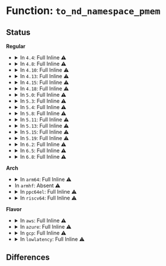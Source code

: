 # Function: <code>to_nd_namespace_pmem</code>

## Status
<b>Regular</b>
<ul>
<li>
<details>
<summary>In <code>4.4</code>: Full Inline ⚠️</summary>

**Collision:** Unique Static

**Inline:** Full

**Transformation:** False

**Instances:**

```
In drivers/nvdimm/namespace_devs.c (ffffffff8159b9bb)
Location: include/linux/nd.h:98
Inline: True
```
</details>
</li>
<li>
<details>
<summary>In <code>4.8</code>: Full Inline ⚠️</summary>

**Collision:** Unique Static

**Inline:** Full

**Transformation:** False

**Instances:**

```
In drivers/nvdimm/namespace_devs.c (ffffffff815f10c5)
Location: include/linux/nd.h:113
Inline: True
Inline callers:
  - drivers/nvdimm/namespace_devs.c:namespace_pmem_release
```
</details>
</li>
<li>
<details>
<summary>In <code>4.10</code>: Full Inline ⚠️</summary>

**Collision:** Unique Static

**Inline:** Full

**Transformation:** False

**Instances:**

```
In drivers/nvdimm/namespace_devs.c (ffffffff816202ef)
Location: include/linux/nd.h:115
Inline: True
Inline callers:
  - drivers/nvdimm/namespace_devs.c:size_store
  - drivers/nvdimm/namespace_devs.c:namespace_pmem_release
```
</details>
</li>
<li>
<details>
<summary>In <code>4.13</code>: Full Inline ⚠️</summary>

**Collision:** Unique Static

**Inline:** Full

**Transformation:** False

**Instances:**

```
In drivers/nvdimm/namespace_devs.c (ffffffff81634de6)
Location: include/linux/nd.h:128
Inline: True
Inline callers:
  - drivers/nvdimm/namespace_devs.c:size_store
  - drivers/nvdimm/namespace_devs.c:nd_namespace_label_update
  - drivers/nvdimm/namespace_devs.c:namespace_pmem_release
```
</details>
</li>
<li>
<details>
<summary>In <code>4.15</code>: Full Inline ⚠️</summary>

**Collision:** Unique Static

**Inline:** Full

**Transformation:** False

**Instances:**

```
In drivers/nvdimm/namespace_devs.c (ffffffff8169d768)
Location: include/linux/nd.h:128
Inline: True
Inline callers:
  - drivers/nvdimm/namespace_devs.c:size_store
  - drivers/nvdimm/namespace_devs.c:nd_namespace_label_update
  - drivers/nvdimm/namespace_devs.c:namespace_pmem_release
```
</details>
</li>
<li>
<details>
<summary>In <code>4.18</code>: Full Inline ⚠️</summary>

**Collision:** Unique Static

**Inline:** Full

**Transformation:** False

**Instances:**

```
In drivers/nvdimm/namespace_devs.c (ffffffff816dbe06)
Location: include/linux/nd.h:128
Inline: True
Inline callers:
  - drivers/nvdimm/namespace_devs.c:nd_region_register_namespaces
  - drivers/nvdimm/namespace_devs.c:scan_labels
  - drivers/nvdimm/namespace_devs.c:cmp_dpa
  - drivers/nvdimm/namespace_devs.c:cmp_dpa
  - drivers/nvdimm/namespace_devs.c:nvdimm_namespace_common_probe
  - drivers/nvdimm/namespace_devs.c:dpa_extents_show
  - drivers/nvdimm/namespace_devs.c:sector_size_store
  - drivers/nvdimm/namespace_devs.c:uuid_store
  - drivers/nvdimm/namespace_devs.c:size_store
  - drivers/nvdimm/namespace_devs.c:size_store
  - drivers/nvdimm/namespace_devs.c:size_store
  - drivers/nvdimm/namespace_devs.c:alt_name_show
  - drivers/nvdimm/namespace_devs.c:alt_name_store
  - drivers/nvdimm/namespace_devs.c:nd_namespace_label_update
  - drivers/nvdimm/namespace_devs.c:nvdimm_namespace_disk_name
  - drivers/nvdimm/namespace_devs.c:pmem_sector_size
  - drivers/nvdimm/namespace_devs.c:is_uuid_busy
  - drivers/nvdimm/namespace_devs.c:namespace_pmem_release
```
</details>
</li>
<li>
<details>
<summary>In <code>5.0</code>: Full Inline ⚠️</summary>

**Collision:** Unique Static

**Inline:** Full

**Transformation:** False

**Instances:**

```
In drivers/nvdimm/namespace_devs.c (ffffffff816fddab)
Location: include/linux/nd.h:128
Inline: True
Inline callers:
  - drivers/nvdimm/namespace_devs.c:nd_region_register_namespaces
  - drivers/nvdimm/namespace_devs.c:scan_labels
  - drivers/nvdimm/namespace_devs.c:cmp_dpa
  - drivers/nvdimm/namespace_devs.c:cmp_dpa
  - drivers/nvdimm/namespace_devs.c:nvdimm_namespace_common_probe
  - drivers/nvdimm/namespace_devs.c:dpa_extents_show
  - drivers/nvdimm/namespace_devs.c:sector_size_store
  - drivers/nvdimm/namespace_devs.c:uuid_store
  - drivers/nvdimm/namespace_devs.c:size_store
  - drivers/nvdimm/namespace_devs.c:size_store
  - drivers/nvdimm/namespace_devs.c:size_store
  - drivers/nvdimm/namespace_devs.c:alt_name_show
  - drivers/nvdimm/namespace_devs.c:alt_name_store
  - drivers/nvdimm/namespace_devs.c:nd_namespace_label_update
  - drivers/nvdimm/namespace_devs.c:nvdimm_namespace_disk_name
  - drivers/nvdimm/namespace_devs.c:pmem_sector_size
  - drivers/nvdimm/namespace_devs.c:is_uuid_busy
  - drivers/nvdimm/namespace_devs.c:namespace_pmem_release
```
</details>
</li>
<li>
<details>
<summary>In <code>5.3</code>: Full Inline ⚠️</summary>

**Collision:** Unique Static

**Inline:** Full

**Transformation:** False

**Instances:**

```
In drivers/nvdimm/namespace_devs.c (ffffffff817379bc)
Location: include/linux/nd.h:120
Inline: True
Inline callers:
  - drivers/nvdimm/namespace_devs.c:nd_region_register_namespaces
  - drivers/nvdimm/namespace_devs.c:scan_labels
  - drivers/nvdimm/namespace_devs.c:cmp_dpa
  - drivers/nvdimm/namespace_devs.c:cmp_dpa
  - drivers/nvdimm/namespace_devs.c:nvdimm_namespace_common_probe
  - drivers/nvdimm/namespace_devs.c:dpa_extents_show
  - drivers/nvdimm/namespace_devs.c:sector_size_store
  - drivers/nvdimm/namespace_devs.c:uuid_store
  - drivers/nvdimm/namespace_devs.c:size_store
  - drivers/nvdimm/namespace_devs.c:__size_store
  - drivers/nvdimm/namespace_devs.c:__size_store
  - drivers/nvdimm/namespace_devs.c:alt_name_show
  - drivers/nvdimm/namespace_devs.c:alt_name_store
  - drivers/nvdimm/namespace_devs.c:nd_namespace_label_update
  - drivers/nvdimm/namespace_devs.c:nvdimm_namespace_disk_name
  - drivers/nvdimm/namespace_devs.c:pmem_sector_size
  - drivers/nvdimm/namespace_devs.c:is_uuid_busy
  - drivers/nvdimm/namespace_devs.c:namespace_pmem_release
```
</details>
</li>
<li>
<details>
<summary>In <code>5.4</code>: Full Inline ⚠️</summary>

**Collision:** Unique Static

**Inline:** Full

**Transformation:** False

**Instances:**

```
In drivers/nvdimm/namespace_devs.c (ffffffff8175b791)
Location: include/linux/nd.h:120
Inline: True
Inline callers:
  - drivers/nvdimm/namespace_devs.c:nd_region_register_namespaces
  - drivers/nvdimm/namespace_devs.c:scan_labels
  - drivers/nvdimm/namespace_devs.c:cmp_dpa
  - drivers/nvdimm/namespace_devs.c:cmp_dpa
  - drivers/nvdimm/namespace_devs.c:nvdimm_namespace_common_probe
  - drivers/nvdimm/namespace_devs.c:dpa_extents_show
  - drivers/nvdimm/namespace_devs.c:sector_size_store
  - drivers/nvdimm/namespace_devs.c:uuid_store
  - drivers/nvdimm/namespace_devs.c:size_store
  - drivers/nvdimm/namespace_devs.c:__size_store
  - drivers/nvdimm/namespace_devs.c:__size_store
  - drivers/nvdimm/namespace_devs.c:alt_name_show
  - drivers/nvdimm/namespace_devs.c:alt_name_store
  - drivers/nvdimm/namespace_devs.c:nd_namespace_label_update
  - drivers/nvdimm/namespace_devs.c:nvdimm_namespace_disk_name
  - drivers/nvdimm/namespace_devs.c:pmem_sector_size
  - drivers/nvdimm/namespace_devs.c:is_uuid_busy
  - drivers/nvdimm/namespace_devs.c:namespace_pmem_release
```
</details>
</li>
<li>
<details>
<summary>In <code>5.8</code>: Full Inline ⚠️</summary>

**Collision:** Unique Static

**Inline:** Full

**Transformation:** False

**Instances:**

```
In drivers/nvdimm/namespace_devs.c (ffffffff8181afb0)
Location: include/linux/nd.h:120
Inline: True
Inline callers:
  - drivers/nvdimm/namespace_devs.c:nd_region_register_namespaces
  - drivers/nvdimm/namespace_devs.c:cmp_dpa
  - drivers/nvdimm/namespace_devs.c:cmp_dpa
  - drivers/nvdimm/namespace_devs.c:add_namespace_resource
  - drivers/nvdimm/namespace_devs.c:nvdimm_namespace_common_probe
  - drivers/nvdimm/namespace_devs.c:dpa_extents_show
  - drivers/nvdimm/namespace_devs.c:sector_size_store
  - drivers/nvdimm/namespace_devs.c:sector_size_show
  - drivers/nvdimm/namespace_devs.c:uuid_store
  - drivers/nvdimm/namespace_devs.c:size_store
  - drivers/nvdimm/namespace_devs.c:__size_store
  - drivers/nvdimm/namespace_devs.c:__size_store
  - drivers/nvdimm/namespace_devs.c:alt_name_show
  - drivers/nvdimm/namespace_devs.c:alt_name_store
  - drivers/nvdimm/namespace_devs.c:nd_namespace_label_update
  - drivers/nvdimm/namespace_devs.c:nvdimm_namespace_disk_name
  - drivers/nvdimm/namespace_devs.c:pmem_sector_size
  - drivers/nvdimm/namespace_devs.c:is_uuid_busy
  - drivers/nvdimm/namespace_devs.c:namespace_pmem_release
```
</details>
</li>
<li>
<details>
<summary>In <code>5.11</code>: Full Inline ⚠️</summary>

**Collision:** Unique Static

**Inline:** Full

**Transformation:** False

**Instances:**

```
In drivers/nvdimm/namespace_devs.c (ffffffff8182a0d0)
Location: include/linux/nd.h:120
Inline: True
Inline callers:
  - drivers/nvdimm/namespace_devs.c:nd_region_register_namespaces
  - drivers/nvdimm/namespace_devs.c:cmp_dpa
  - drivers/nvdimm/namespace_devs.c:cmp_dpa
  - drivers/nvdimm/namespace_devs.c:add_namespace_resource
  - drivers/nvdimm/namespace_devs.c:nvdimm_namespace_common_probe
  - drivers/nvdimm/namespace_devs.c:dpa_extents_show
  - drivers/nvdimm/namespace_devs.c:sector_size_store
  - drivers/nvdimm/namespace_devs.c:sector_size_show
  - drivers/nvdimm/namespace_devs.c:uuid_store
  - drivers/nvdimm/namespace_devs.c:size_store
  - drivers/nvdimm/namespace_devs.c:__size_store
  - drivers/nvdimm/namespace_devs.c:__size_store
  - drivers/nvdimm/namespace_devs.c:alt_name_show
  - drivers/nvdimm/namespace_devs.c:alt_name_store
  - drivers/nvdimm/namespace_devs.c:nd_namespace_label_update
  - drivers/nvdimm/namespace_devs.c:nvdimm_namespace_disk_name
  - drivers/nvdimm/namespace_devs.c:pmem_sector_size
  - drivers/nvdimm/namespace_devs.c:is_uuid_busy
  - drivers/nvdimm/namespace_devs.c:namespace_pmem_release
```
</details>
</li>
<li>
<details>
<summary>In <code>5.13</code>: Full Inline ⚠️</summary>

**Collision:** Unique Static

**Inline:** Full

**Transformation:** False

**Instances:**

```
In drivers/nvdimm/namespace_devs.c (ffffffff8180d3af)
Location: include/linux/nd.h:121
Inline: True
Inline callers:
  - drivers/nvdimm/namespace_devs.c:nd_region_register_namespaces
  - drivers/nvdimm/namespace_devs.c:cmp_dpa
  - drivers/nvdimm/namespace_devs.c:cmp_dpa
  - drivers/nvdimm/namespace_devs.c:add_namespace_resource
  - drivers/nvdimm/namespace_devs.c:nvdimm_namespace_common_probe
  - drivers/nvdimm/namespace_devs.c:dpa_extents_show
  - drivers/nvdimm/namespace_devs.c:sector_size_store
  - drivers/nvdimm/namespace_devs.c:sector_size_show
  - drivers/nvdimm/namespace_devs.c:uuid_store
  - drivers/nvdimm/namespace_devs.c:size_store
  - drivers/nvdimm/namespace_devs.c:__size_store
  - drivers/nvdimm/namespace_devs.c:__size_store
  - drivers/nvdimm/namespace_devs.c:alt_name_show
  - drivers/nvdimm/namespace_devs.c:alt_name_store
  - drivers/nvdimm/namespace_devs.c:nd_namespace_label_update
  - drivers/nvdimm/namespace_devs.c:nvdimm_namespace_disk_name
  - drivers/nvdimm/namespace_devs.c:pmem_sector_size
  - drivers/nvdimm/namespace_devs.c:is_uuid_busy
  - drivers/nvdimm/namespace_devs.c:namespace_pmem_release
```
</details>
</li>
<li>
<details>
<summary>In <code>5.15</code>: Full Inline ⚠️</summary>

**Collision:** Unique Static

**Inline:** Full

**Transformation:** False

**Instances:**

```
In drivers/nvdimm/namespace_devs.c (ffffffff8189791f)
Location: include/linux/nd.h:121
Inline: True
Inline callers:
  - drivers/nvdimm/namespace_devs.c:nd_region_register_namespaces
  - drivers/nvdimm/namespace_devs.c:cmp_dpa
  - drivers/nvdimm/namespace_devs.c:cmp_dpa
  - drivers/nvdimm/namespace_devs.c:add_namespace_resource
  - drivers/nvdimm/namespace_devs.c:nvdimm_namespace_common_probe
  - drivers/nvdimm/namespace_devs.c:dpa_extents_show
  - drivers/nvdimm/namespace_devs.c:sector_size_store
  - drivers/nvdimm/namespace_devs.c:sector_size_show
  - drivers/nvdimm/namespace_devs.c:uuid_store
  - drivers/nvdimm/namespace_devs.c:size_store
  - drivers/nvdimm/namespace_devs.c:__size_store
  - drivers/nvdimm/namespace_devs.c:__size_store
  - drivers/nvdimm/namespace_devs.c:alt_name_show
  - drivers/nvdimm/namespace_devs.c:alt_name_store
  - drivers/nvdimm/namespace_devs.c:nd_namespace_label_update
  - drivers/nvdimm/namespace_devs.c:nvdimm_namespace_disk_name
  - drivers/nvdimm/namespace_devs.c:pmem_sector_size
  - drivers/nvdimm/namespace_devs.c:is_uuid_busy
  - drivers/nvdimm/namespace_devs.c:namespace_pmem_release
```
</details>
</li>
<li>
<details>
<summary>In <code>5.19</code>: Full Inline ⚠️</summary>

**Collision:** Unique Static

**Inline:** Full

**Transformation:** False

**Instances:**

```
In drivers/nvdimm/namespace_devs.c (ffffffff819df7e1)
Location: include/linux/nd.h:152
Inline: True
Inline callers:
  - drivers/nvdimm/namespace_devs.c:__size_store
  - drivers/nvdimm/namespace_devs.c:nd_namespace_label_update
  - drivers/nvdimm/namespace_devs.c:namespace_pmem_release
```
</details>
</li>
<li>
<details>
<summary>In <code>6.2</code>: Full Inline ⚠️</summary>

**Collision:** Unique Static

**Inline:** Full

**Transformation:** False

**Instances:**

```
In drivers/nvdimm/namespace_devs.c (ffffffff81b5ad18)
Location: include/linux/nd.h:152
Inline: True
Inline callers:
  - drivers/nvdimm/namespace_devs.c:__size_store
  - drivers/nvdimm/namespace_devs.c:nd_namespace_label_update
  - drivers/nvdimm/namespace_devs.c:namespace_pmem_release
```
</details>
</li>
<li>
<details>
<summary>In <code>6.5</code>: Full Inline ⚠️</summary>

**Collision:** Unique Static

**Inline:** Full

**Transformation:** False

**Instances:**

```
In drivers/nvdimm/namespace_devs.c (ffffffff81bae57b)
Location: include/linux/nd.h:152
Inline: True
Inline callers:
  - drivers/nvdimm/namespace_devs.c:__size_store
  - drivers/nvdimm/namespace_devs.c:nd_namespace_label_update
  - drivers/nvdimm/namespace_devs.c:namespace_pmem_release
```
</details>
</li>
<li>
<details>
<summary>In <code>6.8</code>: Full Inline ⚠️</summary>

**Collision:** Unique Static

**Inline:** Full

**Transformation:** False

**Instances:**

```
In drivers/nvdimm/namespace_devs.c (ffffffff81c028eb)
Location: include/linux/nd.h:152
Inline: True
Inline callers:
  - drivers/nvdimm/namespace_devs.c:__size_store
  - drivers/nvdimm/namespace_devs.c:nd_namespace_label_update
  - drivers/nvdimm/namespace_devs.c:namespace_pmem_release
```
</details>
</li>
</ul>
<b>Arch</b>
<ul>
<li>
<details>
<summary>In <code>arm64</code>: Full Inline ⚠️</summary>

**Collision:** Unique Static

**Inline:** Full

**Transformation:** False

**Instances:**

```
In drivers/nvdimm/namespace_devs.c (ffff80001095ce10)
Location: include/linux/nd.h:120
Inline: True
Inline callers:
  - drivers/nvdimm/namespace_devs.c:nd_region_register_namespaces
  - drivers/nvdimm/namespace_devs.c:scan_labels
  - drivers/nvdimm/namespace_devs.c:cmp_dpa
  - drivers/nvdimm/namespace_devs.c:cmp_dpa
  - drivers/nvdimm/namespace_devs.c:nvdimm_namespace_common_probe
  - drivers/nvdimm/namespace_devs.c:dpa_extents_show
  - drivers/nvdimm/namespace_devs.c:sector_size_store
  - drivers/nvdimm/namespace_devs.c:uuid_store
  - drivers/nvdimm/namespace_devs.c:size_store
  - drivers/nvdimm/namespace_devs.c:__size_store
  - drivers/nvdimm/namespace_devs.c:__size_store
  - drivers/nvdimm/namespace_devs.c:alt_name_show
  - drivers/nvdimm/namespace_devs.c:alt_name_store
  - drivers/nvdimm/namespace_devs.c:nd_namespace_label_update
  - drivers/nvdimm/namespace_devs.c:nvdimm_namespace_disk_name
  - drivers/nvdimm/namespace_devs.c:pmem_sector_size
  - drivers/nvdimm/namespace_devs.c:is_uuid_busy
  - drivers/nvdimm/namespace_devs.c:namespace_pmem_release
```
</details>
</li>
<li>
In <code>armhf</code>: Absent ⚠️
</li>
<li>
<details>
<summary>In <code>ppc64el</code>: Full Inline ⚠️</summary>

**Collision:** Unique Static

**Inline:** Full

**Transformation:** False

**Instances:**

```
In drivers/nvdimm/namespace_devs.c (c000000000a0e5d0)
Location: include/linux/nd.h:120
Inline: True
Inline callers:
  - drivers/nvdimm/namespace_devs.c:nd_region_register_namespaces
  - drivers/nvdimm/namespace_devs.c:scan_labels
  - drivers/nvdimm/namespace_devs.c:cmp_dpa
  - drivers/nvdimm/namespace_devs.c:cmp_dpa
  - drivers/nvdimm/namespace_devs.c:nvdimm_namespace_common_probe
  - drivers/nvdimm/namespace_devs.c:dpa_extents_show
  - drivers/nvdimm/namespace_devs.c:sector_size_store
  - drivers/nvdimm/namespace_devs.c:uuid_store
  - drivers/nvdimm/namespace_devs.c:size_store
  - drivers/nvdimm/namespace_devs.c:__size_store
  - drivers/nvdimm/namespace_devs.c:__size_store
  - drivers/nvdimm/namespace_devs.c:alt_name_show
  - drivers/nvdimm/namespace_devs.c:alt_name_store
  - drivers/nvdimm/namespace_devs.c:nd_namespace_label_update
  - drivers/nvdimm/namespace_devs.c:nvdimm_namespace_disk_name
  - drivers/nvdimm/namespace_devs.c:pmem_sector_size
  - drivers/nvdimm/namespace_devs.c:is_uuid_busy
  - drivers/nvdimm/namespace_devs.c:namespace_pmem_release
```
</details>
</li>
<li>
<details>
<summary>In <code>riscv64</code>: Full Inline ⚠️</summary>

**Collision:** Unique Static

**Inline:** Full

**Transformation:** False

**Instances:**

```
In drivers/nvdimm/namespace_devs.c (ffffffe0005cb126)
Location: include/linux/nd.h:120
Inline: True
Inline callers:
  - drivers/nvdimm/namespace_devs.c:nd_region_register_namespaces
  - drivers/nvdimm/namespace_devs.c:scan_labels
  - drivers/nvdimm/namespace_devs.c:cmp_dpa
  - drivers/nvdimm/namespace_devs.c:cmp_dpa
  - drivers/nvdimm/namespace_devs.c:nvdimm_namespace_common_probe
  - drivers/nvdimm/namespace_devs.c:dpa_extents_show
  - drivers/nvdimm/namespace_devs.c:sector_size_store
  - drivers/nvdimm/namespace_devs.c:uuid_store
  - drivers/nvdimm/namespace_devs.c:size_store
  - drivers/nvdimm/namespace_devs.c:__size_store
  - drivers/nvdimm/namespace_devs.c:__size_store
  - drivers/nvdimm/namespace_devs.c:alt_name_show
  - drivers/nvdimm/namespace_devs.c:alt_name_store
  - drivers/nvdimm/namespace_devs.c:nd_namespace_label_update
  - drivers/nvdimm/namespace_devs.c:nvdimm_namespace_disk_name
  - drivers/nvdimm/namespace_devs.c:pmem_sector_size
  - drivers/nvdimm/namespace_devs.c:is_uuid_busy
  - drivers/nvdimm/namespace_devs.c:namespace_pmem_release
```
</details>
</li>
</ul>
<b>Flavor</b>
<ul>
<li>
<details>
<summary>In <code>aws</code>: Full Inline ⚠️</summary>

**Collision:** Unique Static

**Inline:** Full

**Transformation:** False

**Instances:**

```
In drivers/nvdimm/namespace_devs.c (ffffffff8170fe81)
Location: include/linux/nd.h:120
Inline: True
Inline callers:
  - drivers/nvdimm/namespace_devs.c:nd_region_register_namespaces
  - drivers/nvdimm/namespace_devs.c:scan_labels
  - drivers/nvdimm/namespace_devs.c:cmp_dpa
  - drivers/nvdimm/namespace_devs.c:cmp_dpa
  - drivers/nvdimm/namespace_devs.c:nvdimm_namespace_common_probe
  - drivers/nvdimm/namespace_devs.c:dpa_extents_show
  - drivers/nvdimm/namespace_devs.c:sector_size_store
  - drivers/nvdimm/namespace_devs.c:uuid_store
  - drivers/nvdimm/namespace_devs.c:size_store
  - drivers/nvdimm/namespace_devs.c:__size_store
  - drivers/nvdimm/namespace_devs.c:__size_store
  - drivers/nvdimm/namespace_devs.c:alt_name_show
  - drivers/nvdimm/namespace_devs.c:alt_name_store
  - drivers/nvdimm/namespace_devs.c:nd_namespace_label_update
  - drivers/nvdimm/namespace_devs.c:nvdimm_namespace_disk_name
  - drivers/nvdimm/namespace_devs.c:pmem_sector_size
  - drivers/nvdimm/namespace_devs.c:is_uuid_busy
  - drivers/nvdimm/namespace_devs.c:namespace_pmem_release
```
</details>
</li>
<li>
<details>
<summary>In <code>azure</code>: Full Inline ⚠️</summary>

**Collision:** Unique Static

**Inline:** Full

**Transformation:** False

**Instances:**

```
In drivers/nvdimm/namespace_devs.c (ffffffff816e3901)
Location: include/linux/nd.h:120
Inline: True
Inline callers:
  - drivers/nvdimm/namespace_devs.c:nd_region_register_namespaces
  - drivers/nvdimm/namespace_devs.c:scan_labels
  - drivers/nvdimm/namespace_devs.c:cmp_dpa
  - drivers/nvdimm/namespace_devs.c:cmp_dpa
  - drivers/nvdimm/namespace_devs.c:nvdimm_namespace_common_probe
  - drivers/nvdimm/namespace_devs.c:dpa_extents_show
  - drivers/nvdimm/namespace_devs.c:sector_size_store
  - drivers/nvdimm/namespace_devs.c:uuid_store
  - drivers/nvdimm/namespace_devs.c:size_store
  - drivers/nvdimm/namespace_devs.c:__size_store
  - drivers/nvdimm/namespace_devs.c:__size_store
  - drivers/nvdimm/namespace_devs.c:alt_name_show
  - drivers/nvdimm/namespace_devs.c:alt_name_store
  - drivers/nvdimm/namespace_devs.c:nd_namespace_label_update
  - drivers/nvdimm/namespace_devs.c:nvdimm_namespace_disk_name
  - drivers/nvdimm/namespace_devs.c:pmem_sector_size
  - drivers/nvdimm/namespace_devs.c:is_uuid_busy
  - drivers/nvdimm/namespace_devs.c:namespace_pmem_release
```
</details>
</li>
<li>
<details>
<summary>In <code>gcp</code>: Full Inline ⚠️</summary>

**Collision:** Unique Static

**Inline:** Full

**Transformation:** False

**Instances:**

```
In drivers/nvdimm/namespace_devs.c (ffffffff8174ec51)
Location: include/linux/nd.h:120
Inline: True
Inline callers:
  - drivers/nvdimm/namespace_devs.c:nd_region_register_namespaces
  - drivers/nvdimm/namespace_devs.c:scan_labels
  - drivers/nvdimm/namespace_devs.c:cmp_dpa
  - drivers/nvdimm/namespace_devs.c:cmp_dpa
  - drivers/nvdimm/namespace_devs.c:nvdimm_namespace_common_probe
  - drivers/nvdimm/namespace_devs.c:dpa_extents_show
  - drivers/nvdimm/namespace_devs.c:sector_size_store
  - drivers/nvdimm/namespace_devs.c:uuid_store
  - drivers/nvdimm/namespace_devs.c:size_store
  - drivers/nvdimm/namespace_devs.c:__size_store
  - drivers/nvdimm/namespace_devs.c:__size_store
  - drivers/nvdimm/namespace_devs.c:alt_name_show
  - drivers/nvdimm/namespace_devs.c:alt_name_store
  - drivers/nvdimm/namespace_devs.c:nd_namespace_label_update
  - drivers/nvdimm/namespace_devs.c:nvdimm_namespace_disk_name
  - drivers/nvdimm/namespace_devs.c:pmem_sector_size
  - drivers/nvdimm/namespace_devs.c:is_uuid_busy
  - drivers/nvdimm/namespace_devs.c:namespace_pmem_release
```
</details>
</li>
<li>
<details>
<summary>In <code>lowlatency</code>: Full Inline ⚠️</summary>

**Collision:** Unique Static

**Inline:** Full

**Transformation:** False

**Instances:**

```
In drivers/nvdimm/namespace_devs.c (ffffffff8176a0d1)
Location: include/linux/nd.h:120
Inline: True
Inline callers:
  - drivers/nvdimm/namespace_devs.c:nd_region_register_namespaces
  - drivers/nvdimm/namespace_devs.c:scan_labels
  - drivers/nvdimm/namespace_devs.c:cmp_dpa
  - drivers/nvdimm/namespace_devs.c:cmp_dpa
  - drivers/nvdimm/namespace_devs.c:nvdimm_namespace_common_probe
  - drivers/nvdimm/namespace_devs.c:dpa_extents_show
  - drivers/nvdimm/namespace_devs.c:sector_size_store
  - drivers/nvdimm/namespace_devs.c:uuid_store
  - drivers/nvdimm/namespace_devs.c:size_store
  - drivers/nvdimm/namespace_devs.c:__size_store
  - drivers/nvdimm/namespace_devs.c:__size_store
  - drivers/nvdimm/namespace_devs.c:alt_name_show
  - drivers/nvdimm/namespace_devs.c:alt_name_store
  - drivers/nvdimm/namespace_devs.c:nd_namespace_label_update
  - drivers/nvdimm/namespace_devs.c:nvdimm_namespace_disk_name
  - drivers/nvdimm/namespace_devs.c:pmem_sector_size
  - drivers/nvdimm/namespace_devs.c:is_uuid_busy
  - drivers/nvdimm/namespace_devs.c:namespace_pmem_release
```
</details>
</li>
</ul>

## Differences
